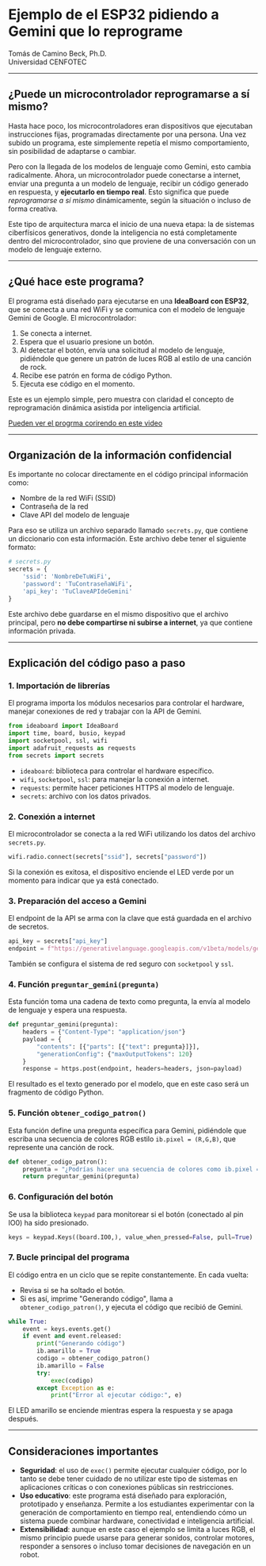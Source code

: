 # Ejemplo de el ESP32 pidiendo a Gemini que lo reprograme

Tomás de Camino Beck, Ph.D.  
Universidad CENFOTEC

---

## ¿Puede un microcontrolador reprogramarse a sí mismo?

Hasta hace poco, los microcontroladores eran dispositivos que ejecutaban instrucciones fijas, programadas directamente por una persona. Una vez subido un programa, este simplemente repetía el mismo comportamiento, sin posibilidad de adaptarse o cambiar.

Pero con la llegada de los modelos de lenguaje como Gemini, esto cambia radicalmente. Ahora, un microcontrolador puede conectarse a internet, enviar una pregunta a un modelo de lenguaje, recibir un código generado en respuesta, y **ejecutarlo en tiempo real**. Esto significa que puede *reprogramarse a sí mismo* dinámicamente, según la situación o incluso de forma creativa.

Este tipo de arquitectura marca el inicio de una nueva etapa: la de sistemas ciberfísicos generativos, donde la inteligencia no está completamente dentro del microcontrolador, sino que proviene de una conversación con un modelo de lenguaje externo.

---

## ¿Qué hace este programa?

El programa está diseñado para ejecutarse en una **IdeaBoard con ESP32**, que se conecta a una red WiFi y se comunica con el modelo de lenguaje Gemini de Google. El microcontrolador:

1. Se conecta a internet.
2. Espera que el usuario presione un botón.
3. Al detectar el botón, envía una solicitud al modelo de lenguaje, pidiéndole que genere un patrón de luces RGB al estilo de una canción de rock.
4. Recibe ese patrón en forma de código Python.
5. Ejecuta ese código en el momento.

Este es un ejemplo simple, pero muestra con claridad el concepto de reprogramación dinámica asistida por inteligencia artificial.

[Pueden ver el progrma corirendo en este video](https://drive.google.com/file/d/1q_SMAtNqfTIBnznBlVCm2VLlt7Nw-OPF/view?usp=sharing)

---

## Organización de la información confidencial

Es importante no colocar directamente en el código principal información como:

* Nombre de la red WiFi (SSID)
* Contraseña de la red
* Clave API del modelo de lenguaje

Para eso se utiliza un archivo separado llamado `secrets.py`, que contiene un diccionario con esta información. Este archivo debe tener el siguiente formato:

```python
# secrets.py
secrets = {
    'ssid': 'NombreDeTuWiFi',
    'password': 'TuContraseñaWiFi',
    'api_key': 'TuClaveAPIdeGemini'
}
```

Este archivo debe guardarse en el mismo dispositivo que el archivo principal, pero **no debe compartirse ni subirse a internet**, ya que contiene información privada.

---

## Explicación del código paso a paso

### 1. Importación de librerías

El programa importa los módulos necesarios para controlar el hardware, manejar conexiones de red y trabajar con la API de Gemini.

```python
from ideaboard import IdeaBoard
import time, board, busio, keypad
import socketpool, ssl, wifi
import adafruit_requests as requests
from secrets import secrets
```

* `ideaboard`: biblioteca para controlar el hardware específico.
* `wifi`, `socketpool`, `ssl`: para manejar la conexión a internet.
* `requests`: permite hacer peticiones HTTPS al modelo de lenguaje.
* `secrets`: archivo con los datos privados.

### 2. Conexión a internet

El microcontrolador se conecta a la red WiFi utilizando los datos del archivo `secrets.py`.

```python
wifi.radio.connect(secrets["ssid"], secrets["password"])
```

Si la conexión es exitosa, el dispositivo enciende el LED verde por un momento para indicar que ya está conectado.

### 3. Preparación del acceso a Gemini

El endpoint de la API se arma con la clave que está guardada en el archivo de secretos.

```python
api_key = secrets["api_key"]
endpoint = f"https://generativelanguage.googleapis.com/v1beta/models/gemini-1.5-flash:generateContent?key={api_key}"
```

También se configura el sistema de red seguro con `socketpool` y `ssl`.

### 4. Función `preguntar_gemini(pregunta)`

Esta función toma una cadena de texto como pregunta, la envía al modelo de lenguaje y espera una respuesta.

```python
def preguntar_gemini(pregunta):
    headers = {"Content-Type": "application/json"}
    payload = {
        "contents": [{"parts": [{"text": pregunta}]}],
        "generationConfig": {"maxOutputTokens": 120}
    }
    response = https.post(endpoint, headers=headers, json=payload)
```

El resultado es el texto generado por el modelo, que en este caso será un fragmento de código Python.

### 5. Función `obtener_codigo_patron()`

Esta función define una pregunta específica para Gemini, pidiéndole que escriba una secuencia de colores RGB estilo `ib.pixel = (R,G,B)`, que represente una canción de rock.

```python
def obtener_codigo_patron():
    pregunta = "¿Podrías hacer una secuencia de colores como ib.pixel = (R,G,B) con tiempos, que represente una canción de rock?"
    return preguntar_gemini(pregunta)
```

### 6. Configuración del botón

Se usa la biblioteca `keypad` para monitorear si el botón (conectado al pin IO0) ha sido presionado.

```python
keys = keypad.Keys((board.IO0,), value_when_pressed=False, pull=True)
```

### 7. Bucle principal del programa

El código entra en un ciclo que se repite constantemente. En cada vuelta:

* Revisa si se ha soltado el botón.
* Si es así, imprime "Generando código", llama a `obtener_codigo_patron()`, y ejecuta el código que recibió de Gemini.

```python
while True:
    event = keys.events.get()
    if event and event.released:
        print("Generando código")
        ib.amarillo = True
        codigo = obtener_codigo_patron()
        ib.amarillo = False
        try:
            exec(codigo)
        except Exception as e:
            print("Error al ejecutar código:", e)
```

El LED amarillo se enciende mientras espera la respuesta y se apaga después.

---

## Consideraciones importantes

* **Seguridad**: el uso de `exec()` permite ejecutar cualquier código, por lo tanto se debe tener cuidado de no utilizar este tipo de sistemas en aplicaciones críticas o con conexiones públicas sin restricciones.
* **Uso educativo**: este programa está diseñado para exploración, prototipado y enseñanza. Permite a los estudiantes experimentar con la generación de comportamiento en tiempo real, entendiendo cómo un sistema puede combinar hardware, conectividad e inteligencia artificial.
* **Extensibilidad**: aunque en este caso el ejemplo se limita a luces RGB, el mismo principio puede usarse para generar sonidos, controlar motores, responder a sensores o incluso tomar decisiones de navegación en un robot.


